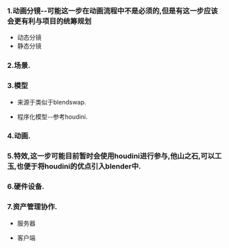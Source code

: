 ###	1.动画分镜--可能这一步在动画流程中不是必须的,但是有这一步应该会更有利与项目的统筹规划
*	动态分镜
*	静态分镜

###	2.场景.

###	3.模型

*	来源于类似于blendswap.

*	程序化模型--参考houdini.

###	4.动画.

###	5.特效,这一步可能目前暂时会使用houdini进行参与,他山之石,可以工玉,也便于将houdini的优点引入blender中.

###	6.硬件设备.

###	7.资产管理协作.

*	服务器

*	客户端